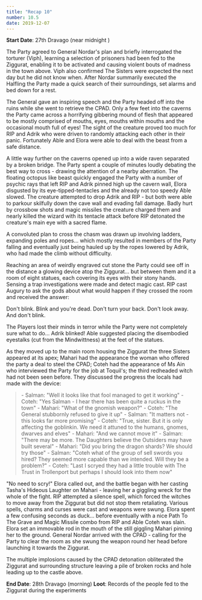 ```yaml
---
title: "Recap 10"
number: 10.5
date: 2019-12-07
---
```


**Start Date**: 27th Dravago (near midnight )

The Party agreed to General Nordar's plan and briefly interrogated the torturer (Viph), learning a selection of prisoners had been fed to the Ziggurat, enabling it to be activated and causing violent bouts of madness in the town above. Viph also confirmed The Sisters were expected the next day but he did not know when. After Nordar summarily executed the Halfling the Party made a quick search of their surroundings, set alarms and bed down for a rest.
 
The General gave an inspiring speech and the Party headed off into the ruins while she went to retrieve the CPAD. Only a few feet into the caverns the Party came across a horrifying gibbering mound of flesh that appeared to be mostly comprised of mouths, eyes, mouths within mouths and the occasional mouth full of eyes! The sight of the creature proved too much for RIP and Adrik who were driven to randomly attacking each other in their panic. Fortunately Able and Elora were able to deal with the beast from a safe distance.
 
A little way further on the caverns opened up into a wide raven separated by a broken bridge. The Party spent a couple of minutes loudly debating the best way to cross - drawing the attention of a nearby aberration. The floating octopus like beast quickly engaged the Party with a number of psychic rays that left RIP and Adrik pinned high up the cavern wall, Elora disgusted by its eye-tipped-tentacles and the already not too speedy Able slowed.	The creature attempted to drop Adrik and RIP - but both were able to parkour skilfully down the cave wall and evading fall damage. Badly hurt by crossbow shots and magic missiles the creature charged them and nearly killed the wizard with its tentacle attack before RIP detonated the creature's main eye with a sacred flame.
 
A convoluted plan to cross the chasm was drawn up involving ladders, expanding poles and ropes… which mostly resulted in members of the Party falling and eventually just being hauled up by the ropes lowered by Adrik, who had made the climb without difficulty.
 
Reaching an area of weirdly engraved cut stone the Party could see off in the distance a glowing device atop the Ziggurat… but between them and it a room of eight statues, each covering its eyes with their stony hands. Sensing a trap investigations were made and detect magic cast. RIP cast Augury to ask the gods about what would happen if they crossed the room and received the answer:
 
Don't blink.
Blink and you're dead.
Don't turn your back.
Don't look away.
And don't blink.
 
The Players lost their minds in terror while the Party were not completely sure what to do… Adrik blinked! Able suggested placing the disembodied eyestalks (cut from the Mindwittness) at the feet of the statues.
 
As they moved up to the main room housing the Ziggurat the three Sisters appeared at its apex; Mahari had the appearance the woman who offered the party a deal to steel the CPAD; Coteh had the appearance of Ms Ain who interviewed the Party for the job at Toquil's; the third redheaded witch had not been seen before. They discussed the progress the locals had made with the device:
 
>\- Salman: "Well it looks like that fool managed to get it working"
>\- Coteh: "Yes Salman - I hear there has been quite a ruckus in the town"
>\- Mahari: "What of the gnomish weapon?"
>\- Coteh: "The General stubbornly refused to give it up"
>\- Salman: "It matters not - this looks far more promising"
>\- Coteh: "True, sister. But it is only affecting the goblinkin. We need it attuned to the humans, gnomes, dwarves and elves"
>\- Mahari: "And we cannot move it"
>\- Salman: "There may be more. The Daughters believe the Outsiders may have built several"
>\- Mahari: "Did you bring the dragon shards? We should try those"
>\- Salman: "Coteh what of the group of sell swords you hired? They seemed more capable than we intended. Will they be a problem?"
>\- Coteh: "Last I scryed they had a little trouble with The Trust in Trollenport but perhaps I should look into them now"
 
"No need to scry!" Elora called out, and the battle began with her casting Tasha's Hideous Laughter on Mahari - leaving her a giggling wreck for the whole of the fight. RIP attempted a silence spell, which forced the witches to move away from the Ziggurat but did not stop them retaliating. Various spells, charms and curses were cast and weapons were swung. Elora spent a few confusing seconds as duck… before eventually with a nice Path To The Grave and Magic Missile combo from RIP and Able Coteh was slain. Elora set an immovable rod in the mouth of the still giggling Mahari pinning her to the ground. General Nordar arrived with the CPAD - calling for the Party to clear the room as she swung the weapon round her head before launching it towards the Ziggurat. 
 
The multiple implosions caused by the CPAD detonation obliterated the Ziggurat and surrounding structure leaving a pile of broken rocks and hole leading up to the castle above.
 
**End Date**: 28th Dravago (morning)
**Loot**: Records of the people fed to the Ziggurat during the experiments 